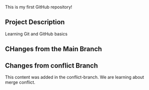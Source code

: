 This is my first GitHub repository!
## Project Description
Learning Git and GitHub basics
 
## CHanges from the Main Branch
 
## Changes from conflict Branch
This content was added in the conflict-branch.
We are learning about merge conflict.
